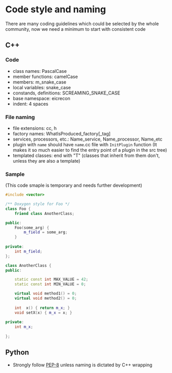 
# Code style and naming
There are many coding guidelines which could be selected by the whole community, now we need a minimum to start with consistent code

## C++ 

### Code

- class names: PascalCase
- member functions: camelCase
- members:  m_snake_case
- local variables: snake_case
- constands, definitions: SCREAMING_SNAKE_CASE
- base namespace: eicrecon
- indent: 4 spaces

### File naming

- file extensions: cc, h
- factory names: WhatIsProduced_factory[_tag]
- services, processors, etc.: Name_service, Name_processor, Name_etc
- plugin with `name` should have `name`.cc file with `InitPlugin` function (It makes it so much easier to find the entry point of a plugin in the src tree)
- templated classes: end with "T" (classes that inherit from them don't, unless they are also a template)

### Sample

(This code smaple is temporary and needs further development) 

```c++
#include <vector>

/** Doxygen style for Foo */
class Foo {
    friend class AnotherClass;

public:
    Foo(some_arg) {
        m_field = some_arg;
    }
    
private: 
    int m_field;
};

class AnotherClass {
public:

    static const int MAX_VALUE = 42;
    static const int MIN_VALUE = 0;

    virtual void method1() = 0;
    virtual void method2() = 0;
    
    int  x() { return m_x; }
    void setX(x) { m_x = x; }
    
private:
    int m_x;
    
};

```

## Python

- Strongly follow [PEP-8](https://peps.python.org/pep-0008/) unless naming is dictated by C++ wrapping


